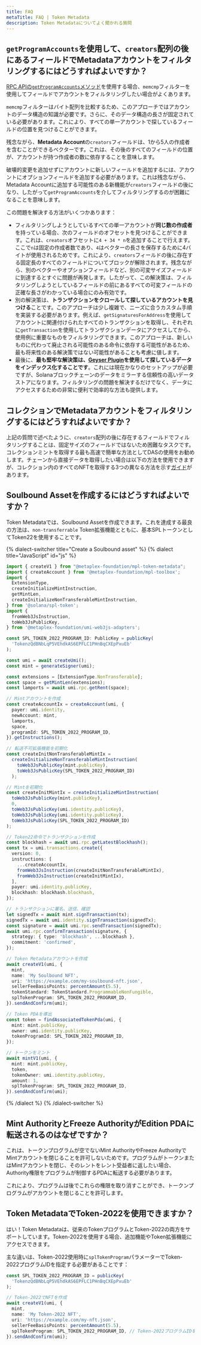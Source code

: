 ```yaml
---
title: FAQ
metaTitle: FAQ | Token Metadata
description: Token Metadataについてよく聞かれる質問
---
```


## `getProgramAccounts`を使用して、`creators`配列の後にあるフィールドでMetadataアカウントをフィルタリングするにはどうすればよいですか？

[RPC APIの`getProgramAccounts`メソッド](https://docs.solana.com/developing/clients/jsonrpc-api#getprogramaccounts)を使用する場合、`memcmp`フィルターを使用してフィールドでアカウントをフィルタリングしたい場合がよくあります。

`memcmp`フィルターはバイト配列を比較するため、このアプローチではアカウントのデータ構造の知識が必要です。さらに、そのデータ構造の長さが固定されている必要があります。これにより、すべての単一アカウントで探しているフィールドの位置を見つけることができます。

残念ながら、**Metadata Account**の`creators`フィールドは、1から5人の作成者を含むことができるベクターです。これは、その後のすべてのフィールドの位置が、アカウントが持つ作成者の数に依存することを意味します。

破壊的変更を追加せずにアカウントに新しいフィールドを追加するには、アカウントにオプションフィールドを追加する必要があります。これは残念ながら、Metadata Accountに追加する可能性のある新機能が`creators`フィールドの後になり、したがって`getProgramAccounts`を介してフィルタリングするのが困難になることを意味します。

この問題を解決する方法がいくつかあります：

- フィルタリングしようとしているすべての単一アカウントが**同じ数の作成者**を持っている場合、次のフィールドのオフセットを見つけることができます。これは、`creators`オフセットに`4 + 34 * n`を追加することで行えます。ここで`n`は固定の作成者数であり、`4`はベクターの長さを保存するために4バイトが使用されるためです。これにより、`creators`フィールドの後に存在する固定長のすべてのフィールドについてブロックが解除されます。残念ながら、別のベクターやオプションフィールドなど、別の可変サイズフィールドに到達するとすぐに問題が再発します。したがって、この解決策は、フィルタリングしようとしているフィールドの前にあるすべての可変フィールドの正確な長さがわかっている場合にのみ有効です。
- 別の解決策は、**トランザクションをクロールして探しているアカウントを見つける**ことです。このアプローチは少し複雑で、ニーズに合うカスタム手順を実装する必要があります。例えば、`getSignaturesForAddress`を使用してアカウントに関連付けられたすべてのトランザクションを取得し、それぞれに`getTransaction`を使用してトランザクションデータにアクセスしてから、使用例に重要なものをフィルタリングできます。このアプローチは、新しいものに代わって廃止される可能性のある命令に依存する可能性があるため、最も将来性のある解決策ではない可能性があることも考慮に値します。
- 最後に、**最も堅牢な解決策は、[Geyser Plugin](https://docs.solana.com/developing/plugins/geyser-plugins)を使用して探しているデータをインデックス化することです**。これには現在かなりのセットアップが必要ですが、Solanaブロックチェーンのデータをミラーする信頼性の高いデータストアになります。フィルタリングの問題を解決するだけでなく、データにアクセスするための非常に便利で効率的な方法も提供します。

## コレクションでMetadataアカウントをフィルタリングするにはどうすればよいですか？

上記の質問で述べたように、`creators`配列の後に存在するフィールドでフィルタリングすることは、固定サイズのフィールドではないため困難なタスクです。コレクションミントを取得する最も高速で簡単な方法としてDASの使用をお勧めします。チェーンから直接データを取得したい場合は以下の方法を使用できますが、コレクション内のすべてのNFTを取得する3つの異なる方法を示す[ガイド](/jp/token-metadata/guides/get-by-collection)があります。

## Soulbound Assetを作成するにはどうすればよいですか？

Token Metadataでは、Soulbound Assetを作成できます。これを達成する最良の方法は、`non-transferrable` Token拡張機能とともに、基本SPLトークンとしてToken22を使用することです。

{% dialect-switcher title="Create a Soulbound asset" %}
{% dialect title="JavaScript" id="js" %}

```ts
import { createV1 } from "@metaplex-foundation/mpl-token-metadata";
import { createAccount } from '@metaplex-foundation/mpl-toolbox';
import {
  ExtensionType,
  createInitializeMintInstruction,
  getMintLen,
  createInitializeNonTransferableMintInstruction,
} from '@solana/spl-token';
import {
  fromWeb3JsInstruction,
  toWeb3JsPublicKey,
} from '@metaplex-foundation/umi-web3js-adapters';

const SPL_TOKEN_2022_PROGRAM_ID: PublicKey = publicKey(
  'TokenzQdBNbLqP5VEhdkAS6EPFLC1PHnBqCXEpPxuEb'
);

const umi = await createUmi();
const mint = generateSigner(umi);

const extensions = [ExtensionType.NonTransferable];
const space = getMintLen(extensions);
const lamports = await umi.rpc.getRent(space);

// Mintアカウントを作成
const createAccountIx = createAccount(umi, {
  payer: umi.identity,
  newAccount: mint,
  lamports,
  space,
  programId: SPL_TOKEN_2022_PROGRAM_ID,
}).getInstructions();

// 転送不可拡張機能を初期化
const createInitNonTransferableMintIx =
  createInitializeNonTransferableMintInstruction(
    toWeb3JsPublicKey(mint.publicKey),
    toWeb3JsPublicKey(SPL_TOKEN_2022_PROGRAM_ID)
  );

// Mintを初期化
const createInitMintIx = createInitializeMintInstruction(
  toWeb3JsPublicKey(mint.publicKey),
  0,
  toWeb3JsPublicKey(umi.identity.publicKey),
  toWeb3JsPublicKey(umi.identity.publicKey),
  toWeb3JsPublicKey(SPL_TOKEN_2022_PROGRAM_ID)
);

// Token22命令でトランザクションを作成
const blockhash = await umi.rpc.getLatestBlockhash();
const tx = umi.transactions.create({
  version: 0,
  instructions: [
    ...createAccountIx,
    fromWeb3JsInstruction(createInitNonTransferableMintIx),
    fromWeb3JsInstruction(createInitMintIx),
  ],
  payer: umi.identity.publicKey,
  blockhash: blockhash.blockhash,
});

// トランザクションに署名、送信、確認
let signedTx = await mint.signTransaction(tx);
signedTx = await umi.identity.signTransaction(signedTx);
const signature = await umi.rpc.sendTransaction(signedTx);
await umi.rpc.confirmTransaction(signature, {
  strategy: { type: 'blockhash', ...blockhash },
  commitment: 'confirmed',
});

// Token Metadataアカウントを作成
await createV1(umi, {
  mint,
  name: 'My Soulbound NFT',
  uri: 'https://example.com/my-soulbound-nft.json',
  sellerFeeBasisPoints: percentAmount(5.5),
  tokenStandard: TokenStandard.ProgrammableNonFungible,
  splTokenProgram: SPL_TOKEN_2022_PROGRAM_ID,
}).sendAndConfirm(umi);

// Token PDAを導出
const token = findAssociatedTokenPda(umi, {
  mint: mint.publicKey,
  owner: umi.identity.publicKey,
  tokenProgramId: SPL_TOKEN_2022_PROGRAM_ID,
});

// トークンをミント
await mintV1(umi, {
  mint: mint.publicKey,
  token,
  tokenOwner: umi.identity.publicKey,
  amount: 1,
  splTokenProgram: SPL_TOKEN_2022_PROGRAM_ID,
}).sendAndConfirm(umi);
```

{% /dialect %}
{% /dialect-switcher %}

## Mint AuthorityとFreeze AuthorityがEdition PDAに転送されるのはなぜですか？

これは、トークンプログラムが空でないMint AuthorityやFreeze AuthorityでMintアカウントを閉じることを許可しないためです。プログラムがトークンまたはMintアカウントを閉じ、そのレントをレント受益者に返したい場合、Authority権限をプログラムが制御するPDAに転送する必要があります。

これにより、プログラムは後でこれらの権限を取り消すことができ、トークンプログラムがアカウントを閉じることを許可します。

## Token MetadataでToken-2022を使用できますか？

はい！Token Metadataは、従来のTokenプログラムとToken-2022の両方をサポートしています。Token-2022を使用する場合、追加機能やToken拡張機能にアクセスできます。

主な違いは、Token-2022使用時に`splTokenProgram`パラメーターでToken-2022プログラムIDを指定する必要があることです：

```ts
const SPL_TOKEN_2022_PROGRAM_ID = publicKey(
  'TokenzQdBNbLqP5VEhdkAS6EPFLC1PHnBqCXEpPxuEb'
);

// Token-2022でNFTを作成
await createV1(umi, {
  mint,
  name: 'My Token-2022 NFT',
  uri: 'https://example.com/my-nft.json',
  sellerFeeBasisPoints: percentAmount(5.5),
  splTokenProgram: SPL_TOKEN_2022_PROGRAM_ID, // Token-2022プログラムIDを指定
}).sendAndConfirm(umi);
```